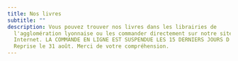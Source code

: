```yaml
---
title: Nos livres
subtitle: ""
description: Vous pouvez trouver nos livres dans les librairies de
  l'agglomération lyonnaise ou les commander directement sur notre site
  Internet. LA COMMANDE EN LIGNE EST SUSPENDUE LES 15 DERNIERS JOURS D'AOUT.
  Reprise le 31 août. Merci de votre compréhension.
---
```

